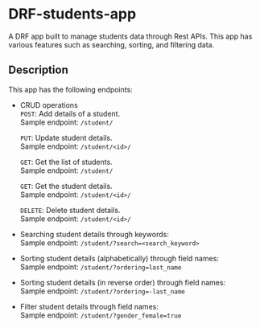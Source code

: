 # DRF-students-app
A DRF app built to manage students data through Rest APIs. This app has various features such as searching, sorting, and filtering data.

## Description
This app has the following endpoints:

- CRUD operations \
    `POST`: Add details of a student. \
    Sample endpoint: `/student/`
    
    `PUT`: Update student details. \
    Sample endpoint: `/student/<id>/`

    `GET`: Get the list of students. \
    Sample endpoint: `/student/`

    `GET`: Get the student details. \
    Sample endpoint: `/student/<id>/`
    
    `DELETE`: Delete student details. \
    Sample endpoint: `/student/<id>/`
    
- Searching student details through keywords: \
  Sample endpoint: `/student/?search=<search_keyword>`
  
- Sorting student details (alphabetically) through field names: \
  Sample endpoint: `/student/?ordering=last_name`
  
- Sorting student details (in reverse order) through field names: \
  Sample endpoint: `/student/?ordering=-last_name`
  
- Filter student details through field names: \
  Sample endpoint: `/student/?gender_female=true`
    
  
    
    
